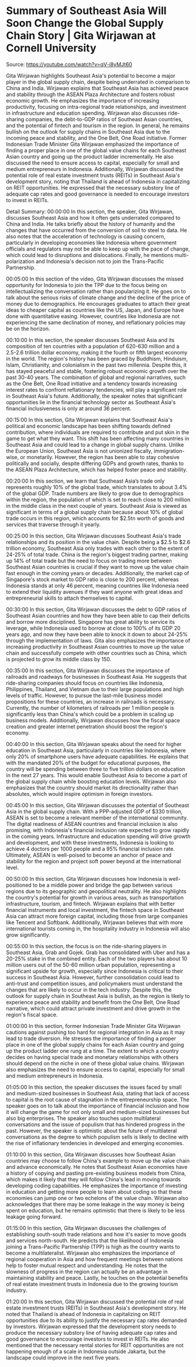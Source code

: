 # Summary of Southeast Asia Will Soon Change the Global Supply Chain Story | Gita Wirjawan at Cornell University

Source: https://youtube.com/watch?v=qV-i8yMJt60

Gita Wirjawan highlights Southeast Asia's potential to become a major player in the global supply chain, despite being underrated in comparison to China and India. Wirjawan explains that Southeast Asia has achieved peace and stability through the ASEAN Plaza Architecture and fosters robust economic growth. He emphasizes the importance of increasing productivity, focusing on intra-regional trade relationships, and investment in infrastructure and education spending. Wirjawan also discusses ride-sharing companies, the debt-to-GDP ratios of Southeast Asian countries, and the potential of fintech and tourism in the region. In general, he remains bullish on the outlook for supply chains in Southeast Asia due to the incoming peace and stability, and the One Belt, One Road initiative.
Former Indonesian Trade Minister Gita Wirjawan emphasized the importance of finding a proper place in one of the global value chains for each Southeast Asian country and going up the product ladder incrementally. He also discussed the need to ensure access to capital, especially for small and medium entrepreneurs in Indonesia. Additionally, Wirjawan discussed the potential role of real estate investment trusts (REITs) in Southeast Asia's development story, noting that Thailand is ahead of Indonesia in capitalizing on REIT opportunities. He expressed that the necessary substory line of adequate cap rates and good governance is needed to encourage investors to invest in REITs.

Detail Summary: 
00:00:00
In this section, the speaker, Gita Wirjawan, discusses Southeast Asia and how it often gets underrated compared to China and India. He talks briefly about the history of humanity and the changes that have occurred from the conversion of soil to steel to data. He also notes that the acceleration of technology is causing concern, particularly in developing economies like Indonesia where government officials and regulators may not be able to keep up with the pace of change, which could lead to disruptions and dislocations. Finally, he mentions multi-polarization and Indonesia's decision not to join the Trans-Pacific Partnership.

00:05:00
In this section of the video, Gita Wirjawan discusses the missed opportunity for Indonesia to join the TPP due to the focus being on intellectualizing the conversation rather than popularizing it. He goes on to talk about the serious risks of climate change and the decline of the price of money due to demographics. He encourages graduates to attach their great ideas to cheaper capital as countries like the US, Japan, and Europe have done with quantitative easing. However, countries like Indonesia are not experiencing the same declination of money, and reflationary policies may be on the horizon.

00:10:00
In this section, the speaker discusses Southeast Asia and its composition of ten countries with a population of 620-630 million and a 2.5-2.6 trillion dollar economy, making it the fourth or fifth largest economy in the world. The region's history has been graced by Buddhism, Hinduism, Islam, Christianity, and colonialism in the past two millennia. Despite this, it has stayed peaceful and stable, fostering robust economic growth over the past 30-40 years. The combination of global and regional narratives, such as the One Belt, One Road initiative and a tendency towards increasing interest rates to confront reflationary tendencies, will play a significant role in Southeast Asia's future. Additionally, the speaker notes that significant opportunities lie in the financial technology sector as Southeast Asia's financial inclusiveness is only at around 36 percent.

00:15:00
In this section, Gita Wirjawan explains that Southeast Asia's political and economic landscape has been shifting towards defined contribution, where individuals are required to contribute and put skin in the game to get what they want. This shift has been affecting many countries in Southeast Asia and could lead to a change in global supply chains. Unlike the European Union, Southeast Asia is not unionized fiscally, immigration-wise, or monetarily. However, the region has been able to stay cohesive politically and socially, despite differing GDPs and growth rates, thanks to the ASEAN Plaza Architecture, which has helped foster peace and stability.

00:20:00
In this section, we learn that Southeast Asia’s trade only represents roughly 10% of the global trade, which translates to about 3.4% of the global GDP. Trade numbers are likely to grow due to demographics within the region, the population of which is set to reach close to 200 million in the middle class in the next couple of years. Southeast Asia is viewed as significant in terms of a global supply chain because about 10% of global trade occurs in this region, which accounts for $2.5tn worth of goods and services that traverse through it yearly.

00:25:00
In this section, Gita Wirjawan discusses Southeast Asia's trade relationships and its position in the value chain. Despite being a $2.5 to $2.6 trillion economy, Southeast Asia only trades with each other to the extent of 24-25% of total trade. China is the region's biggest trading partner, making up 14% of total trade but the need to focus on trading more between Southeast Asian countries is crucial if they want to move up the value chain fast enough in the coming years or decades. Additionally, the market cap of Singapore's stock market to GDP ratio is close to 200 percent, whereas Indonesia stands at only 46 percent, meaning countries like Indonesia need to extend their liquidity avenues if they want anyone with great ideas and entrepreneurial skills to attach themselves to capital.

00:30:00
In this section, Gita Wirjawan discusses the debt to GDP ratios of Southeast Asian countries and how they have been able to cap their deficits and borrow more disciplined. Singapore has great ability to service its leverage, while Indonesia used to borrow at close to 100% of its GDP 20 years ago, and now they have been able to knock it down to about 24-25% through the implementation of laws. Gita also emphasizes the importance of increasing productivity in Southeast Asian countries to move up the value chain and successfully compete with other countries such as China, which is projected to grow its middle class by 150.

00:35:00
In this section, Gita Wirjawan discusses the importance of railroads and roadways for businesses in Southeast Asia. He suggests that ride-sharing companies should focus on countries like Indonesia, Philippines, Thailand, and Vietnam due to their large populations and high levels of traffic. However, to pursue the last-mile business model propositions for these countries, an increase in railroads is necessary. Currently, the number of kilometers of railroads per 1 million people is significantly less than China's which could be a problem in scaling up business models. Additionally, Wirjawan discusses how the fiscal space creation and greater internet penetration should boost the region's economy.

00:40:00
In this section, Gita Wirjawan speaks about the need for higher education in Southeast Asia, particularly in countries like Indonesia, where only 20% of smartphone users have adequate capabilities. He explains that with the mandated 20% of the budget for educational purposes, the country will be spending between three to five trillion dollars on education in the next 27 years. This would enable Southeast Asia to become a part of the global supply chain while boosting education levels. Wirjawan also emphasizes that the country should market its directionality rather than absolutes, which would inspire optimism in foreign investors.

00:45:00
In this section, Gita Wirjawan discusses the potential of Southeast Asia in the global supply chain. With a PPP-adjusted GDP of $330 trillion, ASEAN is set to become a relevant member of the international community. The digital readiness of ASEAN countries and financial inclusion is also promising, with Indonesia's financial inclusion rate expected to grow rapidly in the coming years. Infrastructure and education spending will drive growth and development, and with these investments, Indonesia is looking to achieve 4 doctors per 1000 people and a 95% financial inclusion rate. Ultimately, ASEAN is well-poised to become an anchor of peace and stability for the region and project soft power beyond at the international level.

00:50:00
In this section, Gita Wirjawan discusses how Indonesia is well-positioned to be a middle power and bridge the gap between various regions due to its geographic and geopolitical neutrality. He also highlights the country's potential for growth in various areas, such as transportation infrastructure, tourism, and fintech. Wirjawan explains that with better financial instruments and local investment, the fintech space in Southeast Asia can attract more foreign capital, including those from large companies like Tencent and Softbank. Additionally, Wirjawan believes that with more international tourists coming in, the hospitality industry in Indonesia will also grow significantly.

00:55:00
In this section, the focus is on the ride-sharing players in Southeast Asia, Grab and Gojek. Grab has consolidated with Uber and has a 20-25% stake in the combined entity. Each of the two players has about 10 million users out of the 50-60 million urban population, representing a significant upside for growth, especially since Indonesia is critical to their success in Southeast Asia. However, further consolidation could lead to anti-trust and competition issues, and policymakers must understand the changes that are likely to occur in the tech industry. Despite this, the outlook for supply chain in Southeast Asia is bullish, as the region is likely to experience peace and stability and benefit from the One Belt, One Road narrative, which could attract private investment and drive growth in the region's fiscal space.

01:00:00
In this section, former Indonesian Trade Minister Gita Wirjawan cautions against pushing too hard for regional integration in Asia as it may lead to trade diversion. He stresses the importance of finding a proper place in one of the global supply chains for each Asian country and going up the product ladder one rung at a time. The extent to which a country decides on having special trade and monetary relationships with others should depend on the niche in one of these global value chains. Wirjawan also emphasizes the need to ensure access to capital, especially for small and medium entrepreneurs in Indonesia.

01:05:00
In this section, the speaker discusses the issues faced by small and medium-sized businesses in Southeast Asia, stating that lack of access to capital is the root cause of stagnation in the entrepreneurship space. The speaker goes on to talk about the importance of financial inclusion and how it will change the game for not only small and medium-sized businesses but also big enterprises. The speaker also touches upon multilateral conversations and the issue of populism that has hindered progress in the past. However, the speaker is optimistic about the future of multilateral conversations as the degree to which populism sells is likely to decline with the rise of inflationary tendencies in developed and emerging economies.

01:10:00
In this section, Gita Wirjawan discusses how Southeast Asian countries may choose to follow China's example to move up the value chain and advance economically. He notes that Southeast Asian economies have a history of copying and pasting pre-existing business models from China, which makes it likely that they will follow China's lead in moving towards developing coding capabilities. He emphasizes the importance of investing in education and getting more people to learn about coding so that these economies can jump one or two echelons of the value chain. Wirjawan also acknowledges that there may be some leakage in the way money is being spent on education, but he remains optimistic that there is likely to be less leakage going forward.

01:15:00
In this section, Gita Wirjawan discusses the challenges of establishing south-south trade relations and how it's easier to move goods and services north-south. He predicts that the likelihood of Indonesia joining a Trans-Pacific Partnership (TPP) is high as the country wants to become a multilateralist. Wirjawan also emphasizes the importance of regional cooperation in Asia and how frequent meetings between nations help to foster mutual respect and understanding. He notes that the slowness of progress in the region can actually be an advantage in maintaining stability and peace. Lastly, he touches on the potential benefits of real estate investment trusts in Indonesia due to the growing tourism industry.

01:20:00
In this section, Gita Wirjawan discussed the potential role of real estate investment trusts (REITs) in Southeast Asia's development story. He noted that Thailand is ahead of Indonesia in capitalizing on REIT opportunities due to its ability to justify the necessary cap rates demanded by investors. Wirjawan expressed that the development story needs to produce the necessary substory line of having adequate cap rates and good governance to encourage investors to invest in REITs. He also mentioned that the necessary rental stories for REIT opportunities are not happening enough of a scale in Indonesia outside Jakarta, but the landscape could improve in the next five years.

